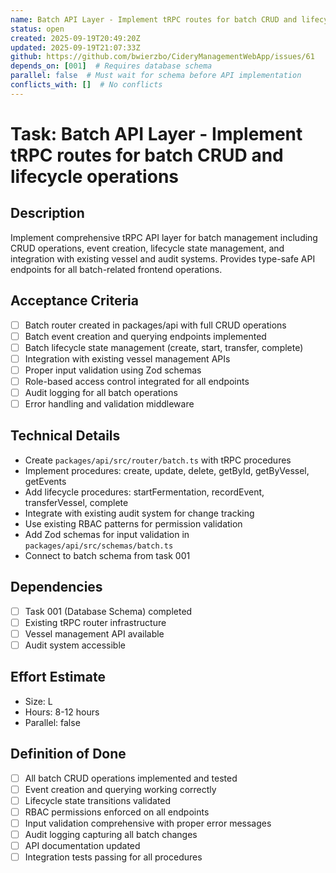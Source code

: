 ```yaml
---
name: Batch API Layer - Implement tRPC routes for batch CRUD and lifecycle operations
status: open
created: 2025-09-19T20:49:20Z
updated: 2025-09-19T21:07:33Z
github: https://github.com/bwierzbo/CideryManagementWebApp/issues/61
depends_on: [001]  # Requires database schema
parallel: false  # Must wait for schema before API implementation
conflicts_with: []  # No conflicts
---
```


# Task: Batch API Layer - Implement tRPC routes for batch CRUD and lifecycle operations

## Description
Implement comprehensive tRPC API layer for batch management including CRUD operations, event creation, lifecycle state management, and integration with existing vessel and audit systems. Provides type-safe API endpoints for all batch-related frontend operations.

## Acceptance Criteria
- [ ] Batch router created in packages/api with full CRUD operations
- [ ] Batch event creation and querying endpoints implemented
- [ ] Batch lifecycle state management (create, start, transfer, complete)
- [ ] Integration with existing vessel management APIs
- [ ] Proper input validation using Zod schemas
- [ ] Role-based access control integrated for all endpoints
- [ ] Audit logging for all batch operations
- [ ] Error handling and validation middleware

## Technical Details
- Create `packages/api/src/router/batch.ts` with tRPC procedures
- Implement procedures: create, update, delete, getById, getByVessel, getEvents
- Add lifecycle procedures: startFermentation, recordEvent, transferVessel, complete
- Integrate with existing audit system for change tracking
- Use existing RBAC patterns for permission validation
- Add Zod schemas for input validation in `packages/api/src/schemas/batch.ts`
- Connect to batch schema from task 001

## Dependencies
- [ ] Task 001 (Database Schema) completed
- [ ] Existing tRPC router infrastructure
- [ ] Vessel management API available
- [ ] Audit system accessible

## Effort Estimate
- Size: L
- Hours: 8-12 hours
- Parallel: false

## Definition of Done
- [ ] All batch CRUD operations implemented and tested
- [ ] Event creation and querying working correctly
- [ ] Lifecycle state transitions validated
- [ ] RBAC permissions enforced on all endpoints
- [ ] Input validation comprehensive with proper error messages
- [ ] Audit logging capturing all batch changes
- [ ] API documentation updated
- [ ] Integration tests passing for all procedures